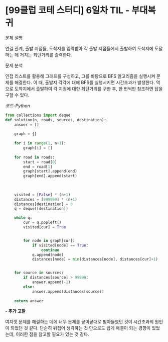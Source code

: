 
# [99클럽 코테 스터디] 6일차 TIL - 부대복귀

문제 설명

연결 관계, 출발 지점들, 도착지를 입력받아 각 출발 지점들에서 출발하여 도착지에 도달하는 데 거치는 최단거리를 출력한다.

문제 분석

인접 리스트를 활용해 그래프를 구성하고, 그를 바탕으로 BFS 알고리즘을 실행시켜 문제를 해결한다. 이 때, 출발지 각각에 대해 BFS를 실행시키면 시간초과가 발생한다. 역으로 도착지에서 출발하여 각 지점에 대한 최단거리를 구한 후, 한 번씩만 참조하면 답을 구할 수 있다.

*코드-Python*

```python
from collections import deque
def solution(n, roads, sources, destination):
    answer = []
    
    graph = {}
    
    for i in range(1, n+1):
        graph[i] = []
    
    for road in roads:
        start = road[0]
        end = road[1]
        graph[start].append(end)
        graph[end].append(start)
     
    
    
    visited = [False] * (n+1)
    distances = [999999] * (n+1)
    distances[destination] = 0
    q = deque([destination])

    while q:
        cur = q.popleft()
        visited[cur] = True


        for node in graph[cur]:
            if visited[node] == True:
                continue
            q.append(node)
            distances[node] = min(distances[node], distances[cur]+1)


    for source in sources:
        if distances[source] > 99999:
            answer.append(-1)
        else:
            answer.append(distances[source])
    
    return answer

```

**- 추가 고찰**

여지껏 문제를 해결하는 데에 너무 문제를 곧이곧대로 받아들였던 것이 시간초과의 원인이 되었던 것 같다. 단순히 뒤집어 생각하는 것 만으로도 쉽게 해결이 되는 경향이 있었는데, 이러한 점을 참고할 필요가 있는 것 같다.